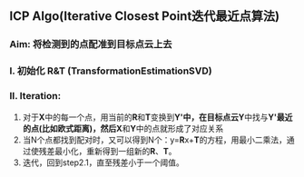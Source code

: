 ## ICP Algo(Iterative Closest Point迭代最近点算法)
### Aim: 将检测到的点配准到**目标**点云上去
### I. 初始化 **R**&**T** (TransformationEstimationSVD)
### II. Iteration:
1. 对于**X**中的每一个点，用当前的**R**和**T**变换到**Y'**中，在目标点云**Y**中找与**Y'**最近的点(比如欧式距离)，然后**X**和**Y**中的点就形成了对应关系
2. 当N个点都找到配对时，又可以得到N个：y=**R**x+**T**的方程，用最小二乘法，通过使残差最小化，重新得到一组新的**R**、**T**。
3. 迭代，回到step2.1，直至残差小于一个阈值。
